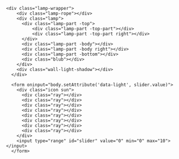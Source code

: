 <!DOCTYPE html>
<html>
<head>
	<meta charset="utf-8">
	<title>
		Controlled Brightness in a Lamp
	</title>
	<link rel="stylesheet" type="text/css" href="tes.css">
</head>
<body>

    <div class="lamp-wrapper">
        <div class="lamp-rope"></div>
        <div class="lamp">
          <div class="lamp-part -top">
              <div class="lamp-part -top-part"></div>
              <div class="lamp-part -top-part right"></div>
          </div>
          <div class="lamp-part -body"></div>
          <div class="lamp-part -body right"></div>
          <div class="lamp-part -bottom"></div>
          <div class="blub"></div>
        </div>
        <div class="wall-light-shadow"></div>
      </div>
      
      <form oninput="body.setAttribute('data-light', slider.value)">
        <div class="icon sun">
          <div class="ray"></div>
          <div class="ray"></div>
          <div class="ray"></div>
          <div class="ray"></div>
          <div class="ray"></div>
          <div class="ray"></div>
          <div class="ray"></div>
          <div class="ray"></div>
        </div>
        <input type="range" id="slider" value="0" min="0" max="10"></input>
      </form>
      
</body>
</html>
